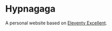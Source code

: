 # Hypnagaga

A personal website based on [Eleventy Excellent](https://github.com/madrilene/eleventy-excellent).